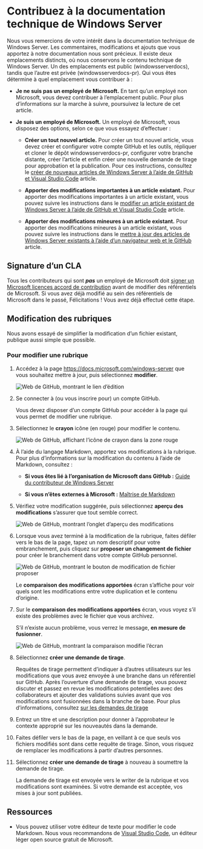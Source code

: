 # <a name="contributing-to-windows-server-technical-documentation"></a>Contribuez à la documentation technique de Windows Server

Nous vous remercions de votre intérêt dans la documentation technique de Windows Server. Les commentaires, modifications et ajouts que vous apportez à notre documentation nous sont précieux. Il existe deux emplacements distincts, où nous conservons le contenu technique de Windows Server. Un des emplacements est public (windowsserverdocs), tandis que l’autre est privée (windowsserverdocs-pr). Qui vous êtes détermine à quel emplacement vous contribuer à :

- **Je ne suis pas un employé de Microsoft.** En tant qu’un employé non Microsoft, vous devez contribuer à l’emplacement public. Pour plus d’informations sur la marche à suivre, poursuivez la lecture de cet article.

- **Je suis un employé de Microsoft.** Un employé de Microsoft, vous disposez des options, selon ce que vous essayez d’effectuer :

    - **Créer un tout nouvel article.** Pour créer un tout nouvel article, vous devez créer et configurer votre compte GitHub et les outils, répliquer et cloner le dépôt windowsserverdocs-pr, configurer votre branche distante, créer l’article et enfin créer une nouvelle demande de tirage pour approbation et la publication. Pour ces instructions, consultez le [créer de nouveaux articles de Windows Server à l’aide de GitHub et Visual Studio Code](https://github.com/MicrosoftDocs/windowsserverdocs/blob/master/Contributor-guide/create-new-using-github.md) article.

    - **Apporter des modifications importantes à un article existant.** Pour apporter des modifications importantes à un article existant, vous pouvez suivre les instructions dans le [modifier un article existant de Windows Server à l’aide de GitHub et Visual Studio Code](https://github.com/MicrosoftDocs/windowsserverdocs/blob/master/Contributor-guide/edit-existing-using-github.md) article.

    - **Apporter des modifications mineures à un article existant.** Pour apporter des modifications mineures à un article existant, vous pouvez suivre les instructions dans le [mettre à jour des articles de Windows Server existants à l’aide d’un navigateur web et le GitHub](https://github.com/MicrosoftDocs/windowsserverdocs/blob/master/Contributor-guide/github-browser-updates.md) article.

## <a name="sign-a-cla"></a>Signature d’un CLA

Tous les contributeurs qui sont ***pas*** un employé de Microsoft doit [signer un Microsoft licences accord de contribution](https://cla.microsoft.com/) avant de modifier des référentiels de Microsoft. Si vous avez déjà modifié au sein des référentiels de Microsoft dans le passé, Félicitations !
Vous avez déjà effectué cette étape.

## <a name="editing-topics"></a>Modification des rubriques

Nous avons essayé de simplifier la modification d’un fichier existant, publique aussi simple que possible.

### <a name="to-edit-a-topic"></a>Pour modifier une rubrique

1. Accédez à la page https://docs.microsoft.com/windows-server que vous souhaitez mettre à jour, puis sélectionnez **modifier**.

    ![Web de GitHub, montrant le lien d’édition](media/contribute-link.png)

2. Se connecter à (ou vous inscrire pour) un compte GitHub.

    Vous devez disposer d’un compte GitHub pour accéder à la page qui vous permet de modifier une rubrique.

3. Sélectionnez le **crayon** icône (en rouge) pour modifier le contenu.

    ![Web de GitHub, affichant l’icône de crayon dans la zone rouge](media/pencil-icon.png)

4. À l’aide du langage Markdown, apportez vos modifications à la rubrique. Pour plus d’informations sur la modification du contenu à l’aide de Markdown, consultez :

    - **Si vous êtes lié à l’organisation de Microsoft dans GitHub :** [Guide du contributeur de Windows Server](https://github.com/MicrosoftDocs/windowsserverdocs-pr/tree/master/Contributor-guide)

    - **Si vous n’êtes externes à Microsoft :** [Maîtrise de Markdown](https://guides.github.com/features/mastering-markdown/)

5. Vérifiez votre modification suggérée, puis sélectionnez **aperçu des modifications** s’assurer que tout semble correct.

    ![Web de GitHub, montrant l’onglet d’aperçu des modifications](media/preview-changes.png)

6. Lorsque vous avez terminé à la modification de la rubrique, faites défiler vers le bas de la page, tapez un nom descriptif pour votre embranchement, puis cliquez sur **proposer un changement de fichier** pour créer le branchement dans votre compte GitHub personnel.

    ![Web de GitHub, montrant le bouton de modification de fichier proposer](media/propose-file-change.png)

    Le **comparaison des modifications apportées** écran s’affiche pour voir quels sont les modifications entre votre duplication et le contenu d’origine.

7. Sur le **comparaison des modifications apportées** écran, vous voyez s’il existe des problèmes avec le fichier que vous archivez.

    S’il n’existe aucun problème, vous verrez le message, **en mesure de fusionner**.

    ![Web de GitHub, montrant la comparaison modifie l’écran](media/compare-changes.png)

8. Sélectionnez **créer une demande de tirage**.

    Requêtes de tirage permettent d’indiquer à d’autres utilisateurs sur les modifications que vous avez envoyée à une branche dans un référentiel sur GitHub. Après l’ouverture d’une demande de tirage, vous pouvez discuter et passez en revue les modifications potentielles avec des collaborateurs et ajouter des validations suivies avant que vos modifications sont fusionnées dans la branche de base. Pour plus d’informations, consultez [sur les demandes de tirage](https://help.github.com/articles/about-pull-requests)

9. Entrez un titre et une description pour donner à l’approbateur le contexte approprié sur les nouveautés dans la demande.

10. Faites défiler vers le bas de la page, en veillant à ce que seuls vos fichiers modifiés sont dans cette requête de tirage. Sinon, vous risquez de remplacer les modifications à partir d’autres personnes.

11. Sélectionnez **créer une demande de tirage** à nouveau à soumettre la demande de tirage.

    La demande de tirage est envoyée vers le writer de la rubrique et vos modifications sont examinées. Si votre demande est acceptée, vos mises à jour sont publiées.

## <a name="resources"></a>Ressources

- Vous pouvez utiliser votre éditeur de texte pour modifier le code Markdown. Nous vous recommandons de [Visual Studio Code](https://code.visualstudio.com/), un éditeur léger open source gratuit de Microsoft.